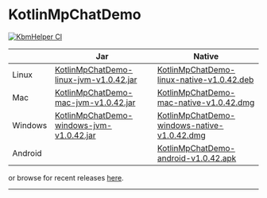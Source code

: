 # KotlinMpChatDemo

[![KbmHelper CI](https://github.com/SaschaZ/KotlinMpChatDemo/actions/workflows/main.yml/badge.svg?branch=v1.0.42)](https://github.com/SaschaZ/KotlinMpChatDemo/actions/workflows/main.yml)

|  | Jar | Native |
|---|-----|-----|
| Linux | [KotlinMpChatDemo-linux-jvm-v1.0.42.jar](https://zieger.dev/files/KbmHelper/v1.0.42/MpChatDemo-linux-jvm-v1.0.42.jar) | [KotlinMpChatDemo-linux-native-v1.0.42.deb](https://zieger.dev/files/KbmHelper/v1.0.42/MpChatDemo-linux-native-v1.0.42.deb) |
| Mac | [KotlinMpChatDemo-mac-jvm-v1.0.42.jar](https://zieger.dev/files/MpChatDemo/v1.0.42/MpChatDemo-mac-jvm-v1.0.42.jar) | [KotlinMpChatDemo-mac-native-v1.0.42.dmg](https://zieger.dev/files/MpChatDemo/v1.0.42/MpChatDemo-mac-native-v1.0.42.dmg) |
| Windows | [KotlinMpChatDemo-windows-jvm-v1.0.42.jar](https://zieger.dev/files/MpChatDemo/v1.0.42/MpChatDemo-windows-jvm-v1.0.42.jar) | [KotlinMpChatDemo-windows-native-v1.0.42.dmg](https://zieger.dev/files/MpChatDemo/v1.0.42/MpChatDemo-windows-native-v1.0.42.msi) |
| Android | | [KotlinMpChatDemo-android-v1.0.42.apk](https://zieger.dev/files/MpChatDemo/v1.0.42/MpChatDemo-android-v1.0.42.apk) |

or browse for recent releases [here](https://zieger.dev/files/MpChatDemo).

---


